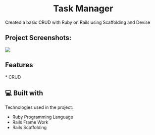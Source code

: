<h1 align="center" id="title">Task Manager</h1>

<p id="description">Created a basic CRUD with Ruby on Rails using Scaffolding and Devise</p>

<h2>Project Screenshots:</h2>

<img src ="https://i.imgur.com/nSvybXm.gif">
  
  
<h2>Features</h2>
*   CRUD

<h2>💻 Built with</h2>

Technologies used in the project:

*   Ruby Programming Language
*   Rails Frame Work
*   Rails Scaffolding
